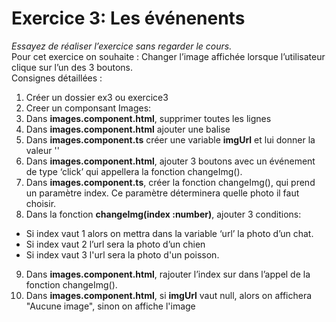 # Exercice 3: Les événenents
*Essayez de réaliser l’exercice sans regarder le cours.*  
Pour cet exercice on souhaite : 
Changer l’image affichée lorsque l’utilisateur clique sur l’un des 3 boutons.   
Consignes détaillées :
1. Créer un dossier ex3 ou exercice3
2. Creer un componsant Images:
3. Dans **images.component.html**, supprimer toutes les lignes 
4. Dans **images.component.html** ajouter une balise <img/>
5. Dans **images.component.ts** créer une variable **imgUrl** et lui donner la valeur ''
6. Dans **images.component.html**, ajouter 3 boutons avec un événement de type ‘click’ qui appellera la fonction changeImg().
7.  Dans **images.component.ts**, créer la fonction changeImg(), qui prend un paramètre index. Ce paramètre déterminera quelle photo il faut choisir.
8. Dans la fonction **changeImg(index :number)**, ajouter 3 conditions: 
 - Si index vaut 1 alors on mettra dans la variable ‘url’ la photo d’un chat.
 - Si index vaut 2 l’url sera la photo d’un chien
 - Si index vaut 3 l'url sera la photo d'un poisson. 
9. Dans **images.component.html**, rajouter l’index sur dans l’appel de la fonction changeImg().
10. Dans **images.component.html**, si **imgUrl** vaut null, alors on affichera "Aucune image", sinon on affiche l'image
